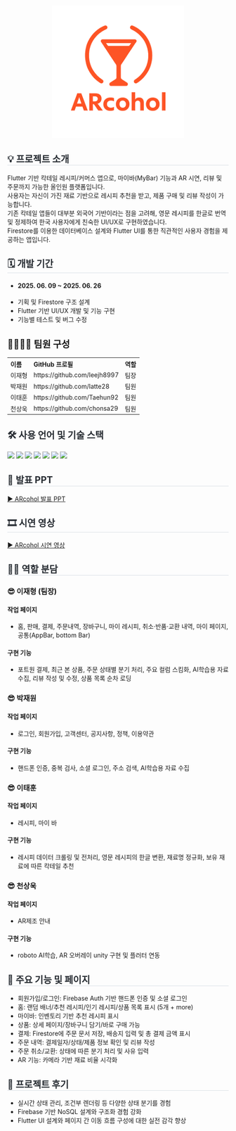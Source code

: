 
<div align="center">
  <img src="https://github.com/leejh8997/ARcohol/blob/developer/assets/ARcohol4.png?raw=true" width="300"/>
</div>

<div style="text-align:left;">
<h2 style="border-bottom: 1px solid #d8dee4; color: #282d33;">💡 프로젝트 소개 </h2>
<div>Flutter 기반 칵테일 레시피/커머스 앱으로, 마이바(MyBar) 기능과 AR 시연, 리뷰 및 주문까지 가능한 올인원 플랫폼입니다.</div>
<div>사용자는 자신이 가진 재료 기반으로 레시피 추천을 받고, 제품 구매 및 리뷰 작성이 가능합니다.</div>
<div>기존 칵테일 앱들이 대부분 외국어 기반이라는 점을 고려해, 영문 레시피를 한글로 번역 및 정제하여 한국 사용자에게 친숙한 UI/UX로 구현하였습니다.</div>
<div>Firestore를 이용한 데이터베이스 설계와 Flutter UI를 통한 직관적인 사용자 경험을 제공하는 앱입니다.</div>
</div>

<div style="text-align:left;">
<h2 style="border-bottom: 1px solid #d8dee4; color: #282d33;"> 🗓 개발 기간 </h2>  
<ul>
<li><h4>2025. 06. 09 ~ 2025. 06. 26</h4></li>
<li>기획 및 Firestore 구조 설계</li>
<li>Flutter 기반 UI/UX 개발 및 기능 구현</li>
<li>기능별 테스트 및 버그 수정</li>
</ul>
</div>

<div style="text-align:left;">
<h2 tabindex="-1" class="heading-element" dir="auto">👨‍👩‍👦‍👦 팀원 구성</h2>
<table>
<tr><th>이름</th><th>GitHub 프로필</th><th>역할</th></tr>
<tr><td>이재형</td><td>https://github.com/leejh8997</td><td>팀장</td></tr>
<tr><td>박재원</td><td>https://github.com/latte28</td><td>팀원</td></tr>
<tr><td>이태훈</td><td>https://github.com/Taehun92</td><td>팀원</td></tr>
<tr><td>천상욱</td><td>https://github.com/chonsa29</td><td>팀원</td></tr>
</table>
</div>

<div style="text-align:left;">
<h2 style="color: #282d33;"> 🛠️ 사용 언어 및 기술 스택 </h2>
<div style="margin: 0 auto; text-align: left;">
<img src="https://img.shields.io/badge/Flutter-02569B?style=for-the-badge&logo=flutter&logoColor=white">
<img src="https://img.shields.io/badge/Dart-0175C2?style=for-the-badge&logo=dart&logoColor=white">
<img src="https://img.shields.io/badge/Android Studio-3DDC84?style=for-the-badge&logo=androidstudio&logoColor=white">
<img src="https://img.shields.io/badge/Firebase-FFCA28?style=for-the-badge&logo=firebase&logoColor=black">
<img src="https://img.shields.io/badge/Firestore-FFA000?style=for-the-badge&logo=firebase&logoColor=white">
<img src="https://img.shields.io/badge/Firebase Auth-FF6D00?style=for-the-badge&logo=firebase&logoColor=white">
<img src="https://img.shields.io/badge/Firebase Storage-019CFE?style=for-the-badge&logo=google-cloud&logoColor=white">
</div>
</div>

<div style="text-align:left;">
<h2 style="border-bottom: 1px solid #d8dee4; color: #282d33;">📕 발표 PPT</h2>
<a href=":;javascript">▶ ARcohol 발표 PPT</a>
</div>

<div style="text-align:left;">
<h2 style="border-bottom: 1px solid #d8dee4; color: #282d33;">🎞 시연 영상</h2>
<a href=":;javascript">▶ ARcohol 시연 영상</a>
</div>

<div style="text-align:left;">
<h2 style="border-bottom: 1px solid #d8dee4; color: #282d33;">🧑‍💼 역할 분담</h2>
<h3>😎 이재형 (팀장)</h3>
<h4>작업 페이지</h4>
<ul>                    
<li>홈, 판매, 결제, 주문내역, 장바구니, 마이 레시피, 취소·반품·교환 내역, 마이 페이지, 공통(AppBar, bottom Bar)</li>
</ul>

<h4>구현 기능</h4>
<ul>    
<li>포트원 결제, 최근 본 상품, 주문 상태별 분기 처리, 주요 컬럼 스킴화, AI학습용 자료 수집, 리뷰 작성 및 수정, 상품 목록 순차 로딩</li>
</ul>


<h3>😎 박재원</h3>
<h4>작업 페이지</h4>
<ul>       
<li>로그인, 회원가입, 고객센터, 공지사항, 정책, 이용약관</li>
</ul>

<h4>구현 기능</h4>
<ul>  
<li>핸드폰 인증, 중복 검사, 소셜 로그인, 주소 검색, AI학습용 자료 수집</li>
</ul>


<h3>😎 이태훈</h3>
<h4>작업 페이지</h4>
<ul>  
<li>레시피, 마이 바</li>
</ul>

<h4>구현 기능</h4>
<ul>
<li>레시피 데이터 크롤링 및 전처리, 영문 레시피의 한글 변환, 재료명 정규화, 보유 재료에 따른 칵테일 추천</li>
</ul>


<h3>😎 천상욱</h3>
<h4>작업 페이지</h4>
<ul>
<li>AR제조 안내</li>
</ul>

<h4>구현 기능</h4>
<ul>
<li>roboto AI학습, AR 오버레이 unity 구현 및 플러터 연동</li>
</ul>

</div>

<div style="text-align:left;">
<h2 style="border-bottom: 1px solid #d8dee4; color: #282d33;">📄 주요 기능 및 페이지</h2>
<ul>
<li>회원가입/로그인: Firebase Auth 기반 핸드폰 인증 및 소셜 로그인</li>
<li>홈: 랜덤 배너/추천 레시피/인기 레시피/상품 목록 표시 (5개 + more)</li>
<li>마이바: 인벤토리 기반 추천 레시피 표시</li>
<li>상품: 상세 페이지/장바구니 담기/바로 구매 가능</li>
<li>결제: Firestore에 주문 문서 저장, 배송지 입력 및 총 결제 금액 표시</li>
<li>주문 내역: 결제일자/상태/제품 정보 확인 및 리뷰 작성</li>
<li>주문 취소/교환: 상태에 따른 분기 처리 및 사유 입력</li>
<li>AR 기능: 카메라 기반 재료 비율 시각화</li>
</ul>
</div>

<div style="text-align:left;">
<h2 style="border-bottom: 1px solid #d8dee4; color: #282d33;">🎇 프로젝트 후기</h2>
<ul>
<li>실시간 상태 관리, 조건부 렌더링 등 다양한 상태 분기를 경험</li>
<li>Firebase 기반 NoSQL 설계와 구조화 경험 강화</li>
<li>Flutter UI 설계와 페이지 간 이동 흐름 구성에 대한 실전 감각 향상</li>
</ul>
</div>
